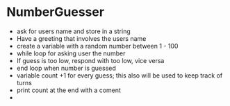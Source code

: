 # NumberGuesser

- ask for users name and store in a string
- Have a greeting that involves the users name
- create a variable with a random number between 1 - 100
- while loop for asking user the number
- If guess is too low, respond with too low, vice versa
- end loop when number is guessed
- variable count +1 for every guess; this also will be used to keep track of turns
- print count at the end with a coment
- 
